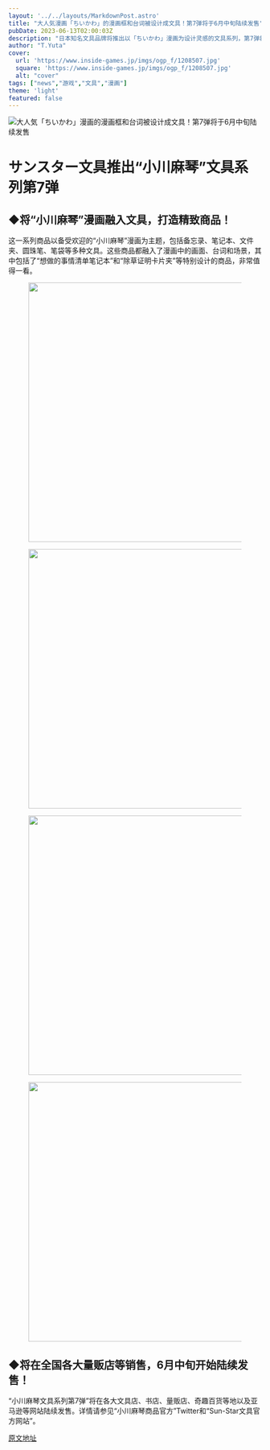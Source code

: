 ```yaml
---
layout: '../../layouts/MarkdownPost.astro'
title: "大人気漫画「ちいかわ」的漫画框和台词被设计成文具！第7弹将于6月中旬陆续发售"
pubDate: 2023-06-13T02:00:03Z
description: "日本知名文具品牌将推出以「ちいかわ」漫画为设计灵感的文具系列，第7弹将于6月中旬陆续发售。"
author: "T.Yuta"
cover:
  url: 'https://www.inside-games.jp/imgs/ogp_f/1208507.jpg'
  square: 'https://www.inside-games.jp/imgs/ogp_f/1208507.jpg'
  alt: "cover"
tags: ["news","游戏","文具","漫画"]
theme: 'light'
featured: false
---
```


![大人気「ちいかわ」漫画的漫画框和台词被设计成文具！第7弹将于6月中旬陆续发售](https://www.inside-games.jp/imgs/ogp_f/1208507.jpg)

<figure class="ctms-editor-twitter"><blockquote class="twitter-tweet" data-conversation=""><a href="https://twitter.com/chiikawa_kouhou/status/1668102567363231744?s=20"></a></blockquote><script async="" charset="utf-8" src="https://platform.twitter.com/widgets.js"></script></figure>

# サンスター文具推出“小川麻琴”文具系列第7弹

<h2>◆将“小川麻琴”漫画融入文具，打造精致商品！</h2>

<p>这一系列商品以备受欢迎的“小川麻琴”漫画为主题，包括备忘录、笔记本、文件夹、圆珠笔、笔袋等多种文具。这些商品都融入了漫画中的画面、台词和场景，其中包括了“想做的事情清单笔记本”和“除草证明卡片夹”等特别设计的商品，非常值得一看。</p>

<figure class="ctms-editor-image"><img src="https://www.inside-games.jp/imgs/zoom/1208507.jpg" class="inline-article-image" width="640" height="516"></figure>
<figure class="ctms-editor-image"><img src="https://www.inside-games.jp/imgs/zoom/1208508.jpg" class="inline-article-image" width="640" height="516"></figure>
<figure class="ctms-editor-image"><img src="https://www.inside-games.jp/imgs/zoom/1208510.jpg" class="inline-article-image" width="640" height="516"></figure>
<figure class="ctms-editor-image"><img src="https://www.inside-games.jp/imgs/zoom/1208509.jpg" class="inline-article-image" width="640" height="516"></figure>

<h2>◆将在全国各大量贩店等销售，6月中旬开始陆续发售！</h2>

<p>“小川麻琴文具系列第7弹”将在各大文具店、书店、量贩店、奇趣百货等地以及亚马逊等网站陆续发售。详情请参见“小川麻琴商品官方”Twitter和“Sun-Star文具官方网站”。</p>

  [原文地址](https://www.inside-games.jp/article/2023/06/13/146535.html)